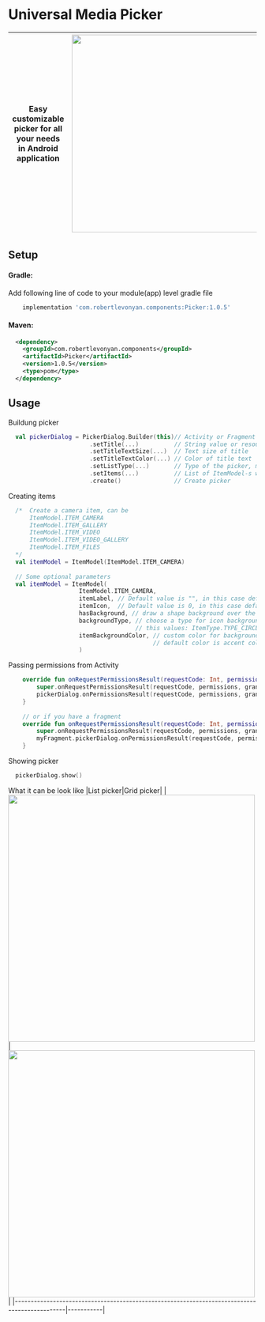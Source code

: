 # Universal Media Picker

|Easy customizable picker for all your needs in Android application|<img src="https://github.com/robertlevonyan/MediaPicker/blob/master/Images/picker.png"  width="400" />|
|----------------------------------------------------------------------------------------------|-----------|

## Setup

#### Gradle:

Add following line of code to your module(app) level gradle file

```groovy
    implementation 'com.robertlevonyan.components:Picker:1.0.5'
```

#### Maven:

```xml
  <dependency>
    <groupId>com.robertlevonyan.components</groupId>
    <artifactId>Picker</artifactId>
    <version>1.0.5</version>
    <type>pom</type>
  </dependency>
```

## Usage

Buildung picker
```kotlin
  val pickerDialog = PickerDialog.Builder(this)// Activity or Fragment
                       .setTitle(...)          // String value or resource ID
                       .setTitleTextSize(...)  // Text size of title
                       .setTitleTextColor(...) // Color of title text
                       .setListType(...)       // Type of the picker, must be PickerDialog.TYPE_LIST or PickerDialog.TYPE_Grid
                       .setItems(...)          // List of ItemModel-s which should be in picker
                       .create()               // Create picker
```
Creating items
```kotlin
  /*  Create a camera item, can be
      ItemModel.ITEM_CAMERA 
      ItemModel.ITEM_GALLERY
      ItemModel.ITEM_VIDEO
      ItemModel.ITEM_VIDEO_GALLERY 
      ItemModel.ITEM_FILES 
  */
  val itemModel = ItemModel(ItemModel.ITEM_CAMERA)
  
  // Some optional parameters
  val itemModel = ItemModel(
                    ItemModel.ITEM_CAMERA,
                    itemLabel, // Default value is "", in this case default text value will be set
                    itemIcon,  // Default value is 0, in this case default icon will be set
                    hasBackground, // draw a shape background over the icon, default value is true
                    backgroundType, // choose a type for icon background, only works if hasBackground is true, can have one of
                                    // this values: ItemType.TYPE_CIRCLE, ItemType.TYPE_SQUARE, ItemType.TYPE_ROUNDED_SQUARE
                    itemBackgroundColor, // custom color for background shape, only works if hasBackground is true, 
                                         // default color is accent color of your app
                    )
```

Passing permissions from Activity
```kotlin
    override fun onRequestPermissionsResult(requestCode: Int, permissions: Array<out String>, grantResults: IntArray) {
        super.onRequestPermissionsResult(requestCode, permissions, grantResults)
        pickerDialog.onPermissionsResult(requestCode, permissions, grantResults)
    }
    
    // or if you have a fragment
    override fun onRequestPermissionsResult(requestCode: Int, permissions: Array<out String>, grantResults: IntArray) {
        super.onRequestPermissionsResult(requestCode, permissions, grantResults)
        myFragment.pickerDialog.onPermissionsResult(requestCode, permissions, grantResults)
    }
```

Showing picker
```kotlin
  pickerDialog.show()
```

What it can be look like
|List picker|Grid picker|
|<img src="https://github.com/robertlevonyan/MediaPicker/blob/master/Images/picker_list.jpg"  width="500" />|<img src="https://github.com/robertlevonyan/MediaPicker/blob/master/Images/picker_grid.jpg"  width="500" />|
|----------------------------------------------------------------------------------------------|-----------|
